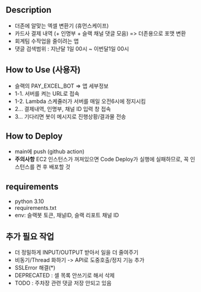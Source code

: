 ## Description
- 더존에 알맞는 엑셀 변환기 (휴먼스케이프)
- 카드사 결제 내역 (+ 인명부 + 슬랙 채널 댓글 모음) => 더존용으로 포맷 변환
- 회계팀 수작업을 줄이려는 앱
- 댓글 검색범위 : 지난달 1일 00시 ~ 이번달1일 00시

## How to Use (사용자)
- 슬랙의 PAY_EXCEL_BOT => 앱 세부정보
- 1-1. 서버를 켜는 URL로 접속
- 1-2. Lambda 스케쥴러가 서버를 매일 오전6시에 정지시킴
- 2... 결제내역, 인명부, 채널 ID 입력 창 접속
- 3... 기다리면 봇이 메시지로 진행상황/결과물 전송


## How to Deploy
- main에 push (github action)
- **주의사항** EC2 인스턴스가 꺼져있으면 Code Deploy가 실행에 실패하므로, 꼭 인스턴스를 켠 후 배포할 것


## requirements
- python 3.10
- requirements.txt
- env: 슬랙봇 토큰, 채널ID, 슬랙 리포트 채널 ID

## 추가 필요 작업
- 더 정밀하게 INPUT/OUTPUT 받아서 일을 더 줄여주기
- 비동기/Thread 화하기 -> API로 도중호출/정지 기능 추가
- SSLError 해결(*)
- DEPRECATED : 셀 목록 안쓰기로 해서 삭제
- TODO : 주차장 관련 댓글 저장 안되고 있음

